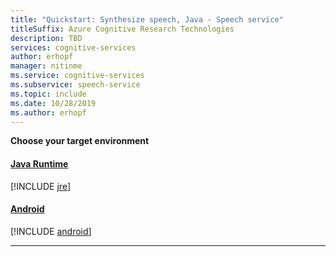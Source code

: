 ```yaml
---
title: "Quickstart: Synthesize speech, Java - Speech service"
titleSuffix: Azure Cognitive Research Technologies
description: TBD
services: cognitive-services
author: erhopf
manager: nitinme
ms.service: cognitive-services
ms.subservice: speech-service
ms.topic: include
ms.date: 10/28/2019
ms.author: erhopf
---
```


**Choose your target environment**

#### [Java Runtime](#tab/jre)
[!INCLUDE [jre](./jre.md)]
#### [Android](#tab/android)
[!INCLUDE [android](./android.md)]
* * *